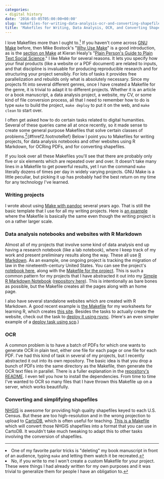 ```yaml
---
categories:
- digital history
date: '2016-03-05T05:00:00+00:00'
slug: 'makefiles-for-writing-data-analysis-ocr-and-converting-shapefiles'
title: 'Makefiles for Writing, Data Analysis, OCR, and Converting Shapefiles'
---
```


I love Makefiles more than I ought to.[<sup>1</sup>](#fn1) If you haven't come across [GNU Make](https://www.gnu.org/software/make/) before, then Mike Bostock's "[Why Use Make](https://bost.ocks.org/mike/make/)" is a good introduction, as is the [section on Make](http://plain-text.co/make.html) at Kieran Healy's "[Plain Person's Guide to Plain Text Social Science](http://plain-text.co/)." I like Make for several reasons. It lets you specify how your final products (like a website or a PDF document) are related to inputs, and that discipline is invaluable for producing reproducible research and for structuring your project sensibly. For lots of tasks it provides free parallelization and rebuilds only what is absolutely necessary. Since my projects fit into several different genres, once I have created a Makefile for the genre, it is trivial to adapt it to different projects. Whether it is an article or a book manuscript, a data analysis project, a website, my CV, or some kind of file conversion process, all that I need to remember how to do is type `make` to build the project, `make deploy` to put it on the web, and `make clean` to start over.

<!--more-->
I often get asked how to do certain tasks related to digital humanities. Several of these queries came all at once recently, so it made sense to create some general purpose Makefiles that solve certain classes of problems.[<sup>2</sup>](#fn2){\#fnref2.footnoteRef} Below I point you to Makefiles for writing projects, for data analysis notebooks and other websites using R Markdown, for OCRing PDFs, and for converting shapefiles.

If you look over all these Makefiles you'll see that there are probably only five or six elements which are repeated over and over. It doesn't take many lines in a Makefile to get powerful results, yet I run the command `make` literally dozens of times per day in widely varying projects. GNU Make is a little peculiar, but picking it up has probably had the best return on my time for any technology I've learned.

### Writing projects

I wrote about using [Make with pandoc](http://lincolnmullen.com/blog/make-and-pandoc/) several years ago. That is still the basic template that I use for all my writing projects. Here is [an example](https://github.com/lmullen/dissertation/blob/master/Makefile) where the Makefile is basically the same even though the writing project is on a rather larger scale.

### Data analysis notebooks and websites with R Markdown

Almost all of my projects that involve some kind of data analysis end up having a research notebook (like a lab notebook), where I keep track of my work and present preliminary results along the way. These all use [R Markdown](http://rmarkdown.rstudio.com/). As an example, one ongoing project is tracking the migration of law in the nineteenth-century United States. You can see the project's [notebook here](http://lmullen.github.io/civil-procedure-codes/), along with the [Makefile for the project](https://github.com/lmullen/civil-procedure-codes/blob/master/Makefile). This is such a common pattern for my projects that I have abstracted it out into my [Simple R Markdown Notebook](https://lmullen.github.io/rmd-notebook/) ([repository here](https://github.com/lmullen/rmd-notebook)). This is intentionally as bare bones as possible, but the Makefile creates all the pages along with an home page.

I also have several standalone websites which are created with R Markdown. A good recent example is [the Makefile](https://github.com/lmullen/worksheets/blob/master/Makefile) for my worksheets for learning R, which creates [this site](https://dh-r.lincolnmullen.com/worksheets.html). Besides the tasks to actually create the website, check out the task to [deploy it using rsync](https://github.com/lmullen/worksheets/blob/master/Makefile#L14). (Here's an even simpler example of a [deploy task using scp](https://github.com/lmullen/CV/blob/master/Makefile#L14).)

### OCR

A common problem is to have a batch of PDFs for which one wants to generate OCR in plain text, either one file for each page or one file for each PDF. I've had this kind of task in several of my projects, but I recently abstracted it out into its own repository. The basic idea is that you drop a bunch of PDFs into the same directory as the Makefile, then generate the OCR text files in parallel. There is a fuller explanation in the [repository's README](https://github.com/lmullen/ocr-makefile). I even tell you how to install the dependencies. From time to time I've wanted to OCR so many files that I have thrown this Makefile up on a server, which works beautifully.

### Converting and simplifying shapefiles

[NHGIS](https://www.nhgis.org/) is awesome for providing high quality shapefiles keyed to each U.S. Census. But these are too high-resolution and in the wrong projection to upload to [CartoDB](https://cartodb.com/), which is often useful for teaching. [This is a Makefile](https://github.com/lmullen/nghis-simplifier) which will convert those NHGIS shapefiles into a format that you can use in CartoDB. It wouldn't take much tweaking to adapt this to other tasks involving the conversion of shapefiles.
<section class="footnotes">

------------------------------------------------------------------------

<li id="fn1">
One of my favorite parlor tricks is "deleting" my book manuscript in front of an audience, typing <code>make</code> and letting them watch it be recreated.<a href="#fnref1">↩</a>
</li>
<li id="fn2">
No, if you write to me I won't create a custom Makefile for your project. These were things I had already written for my own purposes and it was trivial to generalize them for people I have an obligation to.<a href="#fnref2">↩</a>
</li>
</section>
